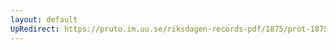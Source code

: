 ```yaml
---
layout: default
UpRedirect: https://pruto.im.uu.se/riksdagen-records-pdf/1875/prot-1875--fk--017/prot-1875--fk--017_033.pdf
---
```

